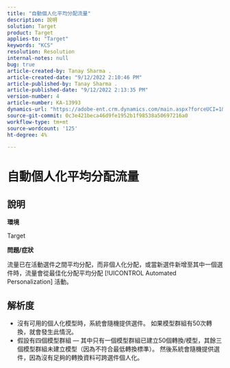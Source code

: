 ```yaml
---
title: "自動個人化平均分配流量"
description: 說明
solution: Target
product: Target
applies-to: "Target"
keywords: "KCS"
resolution: Resolution
internal-notes: null
bug: true
article-created-by: Tanay Sharma .
article-created-date: "9/12/2022 2:10:46 PM"
article-published-by: Tanay Sharma .
article-published-date: "9/12/2022 2:13:35 PM"
version-number: 4
article-number: KA-13993
dynamics-url: "https://adobe-ent.crm.dynamics.com/main.aspx?forceUCI=1&pagetype=entityrecord&etn=knowledgearticle&id=e6ab04b1-a432-ed11-9db1-002248086735"
source-git-commit: 0c3e421beca46d9fe1952b1f98538a50697216a0
workflow-type: tm+mt
source-wordcount: '125'
ht-degree: 4%

---
```


# 自動個人化平均分配流量

## 說明


<b>環境</b>

Target



<b>問題/症狀</b>

流量已在活動選件之間平均分配，而非個人化分配，或當新選件新增至其中一個選件時，流量會從最佳化分配平均分配 [!UICONTROL Automated Personalization] 活動。


## 解析度


- 沒有可用的個人化模型時，系統會隨機提供選件。 如果模型群組有50次轉換，就會發生此情況。
- 假設有四個模型群組 — 其中只有一個模型群組已建立50個轉換/模型，其餘三個模型群組未建立模型（因為不符合最低轉換標準）。 然後系統會隨機提供選件，因為沒有足夠的轉換資料可跨選件個人化。

